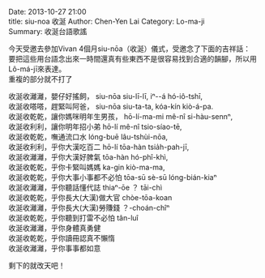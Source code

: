 Date: 2013-10-27 21:00  
title: siu-noa 收涎
Author: Chen-Yen Lai
Category: Lo-ma-ji  
Summary: 收涎台語歌謠

今天受邀去參加Vivan 4個月siu-nōa（收涎）儀式，受邀念了下面的吉祥話：  
要把這些用台語念出來一時間還真有些東西不是很容易找到合適的韻腳，所以用Lô-má-jī來表達。  
重複的部分就不打了  

收涎收灕灕，嬰仔好搖飼， siu-nōa siu-lī-lī, iⁿ--á hó-iô-tshī,  
收涎收嗒嗒，趕緊叫阿爸， siu-nōa siu-ta-ta, kóa-kín kiò-á-pa.  
收涎收乾乾，讓你媽咪明年生男孩， hō-lí-ma-mi mê-nî si-hàu-sennⁿ,   
收涎收利利，讓你明年招小弟 hō-lí mê-nî tsio-síao-tē,  
收涎收乾乾，嘸通流口水 lóng-buē lâu-tshùi-nōa,  
收涎收利利，乎你大漢吃百二 hō-lí tōa-hàn tsia̍h-pah-jī,  
收涎收灕灕，乎你大漢好脾氣 tōa-hàn hó-phî-khì,  
收涎收乾乾，乎你卡緊叫媽媽 ka-gin kiò-ma-ma,  
收涎收乾乾，乎你大事小事都不必怕 tōa-sū sè-sū lóng-bián-kiaⁿ  
收涎收灕灕，乎你聽話懂代誌 thiaⁿ-ōe ？ tāi-chì  
收涎收乾乾，乎你長大(大漢)做大官 chòe-tōa-koan  
收涎收灕灕，乎你長大(大漢)勞賺錢 ？-choán-chîⁿ  
收涎收乾乾，乎你聽到打雷不必怕 tân-luî  
收涎收灕灕，乎你身體真勇健  
收涎收乾乾，乎你讀冊認真不懶惰   
收涎收灕灕，乎你事事都如意  

剩下的就改天吧！